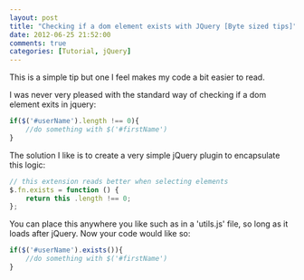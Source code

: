 ```yaml
---
layout: post
title: "Checking if a dom element exists with JQuery [Byte sized tips]"
date: 2012-06-25 21:52:00
comments: true
categories: [Tutorial, jQuery]
---
```


This is a simple tip but one I feel makes my code a bit easier to read.

I was never very pleased with the standard way of checking if a dom element exits in jquery:

``` javascript
if($('#userName').length !== 0){
    //do something with $('#firstName')
}
```

The solution I like is to create a very simple jQuery plugin to encapsulate this logic:

``` javascript
// this extension reads better when selecting elements
$.fn.exists = function () {
    return this .length !== 0;
};

```
You can place this anywhere you like such as in a 'utils.js' file, so long as it loads after jQuery. Now your code
would like so:

``` javascript
if($('#userName').exists()){
    //do something with $('#firstName')
}
```
